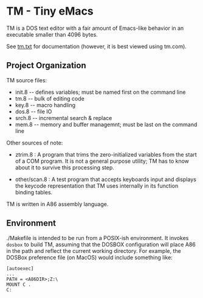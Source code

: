 # TM - Tiny eMacs

TM is a DOS text editor with a fair amount of Emacs-like behavior in an
executable smaller than 4096 bytes.

See [tm.txt](tm.txt) for documentation (however, it is best viewed using
tm.com).


## Project Organization

TM source files:

 * init.8  -- defines variables; must be named first on the command line
 * tm.8    -- bulk of editing code
 * key.8   -- macro handling
 * dos.8   -- file IO
 * srch.8  -- incremental search & replace
 * mem.8   -- memory and buffer managemnt; must be last on the command line

Other sources of note:

* ztrim.8 : A program that trims the zero-initialized variables from the
  start of a COM program.  It is not a general purpose utility; TM has to
  know about it to survive this processing step.

* other/scan.8 : A test program that accepts keyboards input and displays
  the keycode representation that TM uses internally in its function binding
  tables.

TM is written in A86 assembly language.


## Environment

./Makefile is intended to be run from a POSIX-ish environment.  It invokes
`dosbox` to build TM, assuming that the DOSBOX configuration will place A86
in the path and reflect the current working directory.  For example, the
DOSBox preference file (on MacOS) would include something like:

    [autoexec]
    ...
    PATH = <A86DIR>;Z:\
    MOUNT C .
    C:
